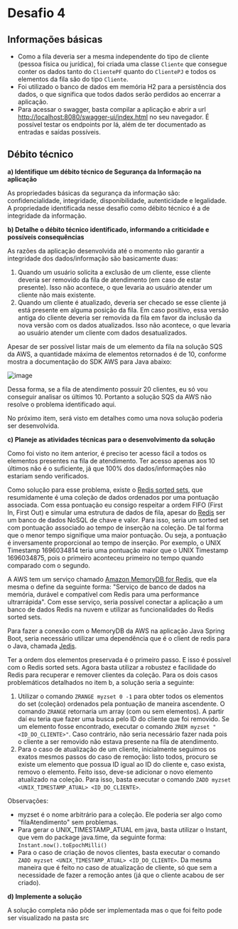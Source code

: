 # Desafio 4

## Informações básicas

- Como a fila deveria ser a mesma independente do tipo de cliente (pessoa física ou jurídica), foi criada uma classe `Cliente` que consegue conter os dados tanto do `ClientePF` quanto do `ClientePJ` e todos os elementos da fila são do tipo `Cliente`.
- Foi utilizado o banco de dados em memória H2 para a persistência dos dados, o que significa que todos dados serão perdidos ao encerrar a aplicação.
- Para acessar o swagger, basta compilar a aplicação e abrir a url [http://localhost:8080/swagger-ui/index.html](http://localhost:8080/swagger-ui/index.html) no seu navegador. É possível testar os endpoints por lá, além de ter documentado as entradas e saídas possíveis.

## Débito técnico

**a) Identifique um débito técnico de Segurança da Informação na aplicação**

As propriedades básicas da segurança da informação são: confidencialidade, integridade, disponibilidade, autenticidade e legalidade. A propriedade identificada nesse desafio como débito técnico é a de integridade da informação.

**b) Detalhe o débito técnico identificado, informando a criticidade e possíveis consequências**

As razões da aplicação desenvolvida até o momento não garantir a integridade dos dados/informação são basicamente duas:

1. Quando um usuário solicita a exclusão de um cliente, esse cliente deveria ser removido da fila de atendimento (em caso de estar presente). Isso não acontece, o que levaria ao usuário atender um cliente não mais existente.
2. Quando um cliente é atualizado, deveria ser checado se esse cliente já está presente em alguma posição da fila. Em caso positivo, essa versão antiga do cliente deveria ser removida da fila em favor da inclusão da nova versão com os dados atualizados. Isso não acontece, o que levaria ao usuário atender um cliente com dados desatualizados.

Apesar de ser possível listar mais de um elemento da fila na solução SQS da AWS, a quantidade máxima de elementos retornados é de 10, conforme mostra a documentação do SDK AWS para Java abaixo:

![image](https://github.com/ericserka/challenge/assets/45241755/68bf63a8-113e-4022-a448-2c62bf07b2c5)

Dessa forma, se a fila de atendimento possuir 20 clientes, eu só vou conseguir analisar os últimos 10. Portanto a solução SQS da AWS não resolve o problema identificado aqui.

No próximo item, será visto em detalhes como uma nova solução poderia ser desenvolvida.

**c) Planeje as atividades técnicas para o desenvolvimento da solução**

Como foi visto no item anterior, é preciso ter acesso fácil a todos os elementos presentes na fila de atendimento. Ter acesso apenas aos 10 últimos não é o suficiente, já que 100% dos dados/informações não estariam sendo verificados.

Como solução para esse problema, existe o [Redis sorted sets](https://redis.io/docs/data-types/sorted-sets/), que resumidamente é uma coleção de dados ordenados por uma pontuação associada. Com essa pontuação eu consigo respeitar a ordem FIFO (First In, First Out) e simular uma estrutura de dados de fila, apesar do [Redis](https://redis.io/) ser um banco de dados NoSQL de chave e valor. Para isso, seria um sorted set com pontuação associado ao tempo de inserção na coleção. De tal forma que o menor tempo signifique uma maior pontuação. Ou seja, a pontuação é inversamente proporcional ao tempo de inserção. Por exemplo, o UNIX Timestamp 1696034814 teria uma pontuação maior que o UNIX Timestamp 1696034875, pois o primeiro aconteceu primeiro no tempo quando comparado com o segundo.

A AWS tem um serviço chamado [Amazon MemoryDB for Redis](https://aws.amazon.com/pt/memorydb/), que ela mesma o define da seguinte forma: "Serviço de banco de dados na memória, durável e compatível com Redis para uma performance ultrarrápida". Com esse serviço, seria possível conectar a aplicação a um banco de dados Redis na nuvem e utilizar as funcionalidades do Redis sorted sets.

Para fazer a conexão com o MemoryDB da AWS na aplicação Java Spring Boot, seria necessário utilizar uma dependência que é o client de redis para o Java, chamada [Jedis](https://github.com/redis/jedis).

Ter a ordem dos elementos preservada é o primeiro passo. E isso é possível com o Redis sorted sets. Agora basta utilizar a robustez e facilidade do Redis para recuperar e remover clientes da coleção. Para os dois casos problemáticos detalhados no item b, a solução seria a seguinte:

1. Utilizar o comando `ZRANGE myzset 0 -1` para obter todos os elementos do set (coleção) ordenados pela pontuação de maneira ascendente. O comando `ZRANGE` retornaria um array (com ou sem elementos). A partir daí eu teria que fazer uma busca pelo ID do cliente que foi removido. Se um elemento fosse encontrado, executar o comando `ZREM myzset "<ID_DO_CLIENTE>"`. Caso contrário, não seria necessário fazer nada pois o cliente a ser removido não estava presente na fila de atendimento.
2. Para o caso de atualização de um cliente, inicialmente seguimos os exatos mesmos passos do caso de remoção: listo todos, procuro se existe um elemento que possua ID igual ao ID do cliente e, caso exista, removo o elemento. Feito isso, deve-se adicionar o novo elemento atualizado na coleção. Para isso, basta executar o comando `ZADD myzset <UNIX_TIMESTAMP_ATUAL> <ID_DO_CLIENTE>`.

Observações:

- myzset é o nome arbitrário para a coleção. Ele poderia ser algo como "filaAtendimento" sem problemas.
- Para gerar o UNIX_TIMESTAMP_ATUAL em java, basta utilizar o Instant, que vem do package java.time, da seguinte forma: `Instant.now().toEpochMilli()`
- Para o caso de criação de novos clientes, basta executar o comando `ZADD myzset <UNIX_TIMESTAMP_ATUAL> <ID_DO_CLIENTE>`. Da mesma maneira que é feito no caso de atualização de cliente, só que sem a necessidade de fazer a remoção antes (já que o cliente acabou de ser criado).

**d) Implemente a solução**

A solução completa não pôde ser implementada mas o que foi feito pode ser visualizado na pasta src
